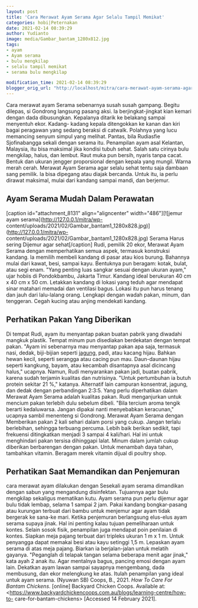 ```yaml
---
layout: post
title: 'Cara Merawat Ayam Serama Agar Selalu Tampil Memikat'
categories: hobi|Peternakan
date: 2021-02-14 08:39:29
author: Yudianto
image: media/Gambar_bantam_1280x812.jpg
tags:
- ayam
- Ayam serama
- bulu mengkilap
- selalu tampil memikat
- serama bulu mengkilap

modification_time: 2021-02-14 08:39:29
blogger_orig_url: "http://localhost/mitra/cara-merawat-ayam-serama-agar-selalu.html"
---
```


Cara merawat ayam Serama sebenarnya susah susah gampang. Begitu dilepas, si
Gondrong langsung pasang aksi. Ia berjingkat-jingkat kian kemari dengan dada
dibusungkan. Kepalanya ditarik ke belakang sampai menyentuh ekor. Kadang-
kadang kepala ditengokkan ke kanan dan kiri bagai peragawan yang sedang
beraksi di catwalk. Polahnya yang lucu memancing senyum simpul yang melihat.
Pantas, bila Rudiasfie Sjofinabangga sekali dengan serama itu. Penampilan ayam
asal Kelantan, Malaysia, itu bisa maksimal jika kondisi tubuh sehat. Salah
satu cirinya bulu mengkilap, halus, dan lembut. Raut muka pun bersih, nyaris
tanpa cacat. Bentuk dan ukuran jengger proporsional dengan kepala yang mungil.
Warna merah cerah. Merawat Ayam Serama agar selalu sehat tentu saja dambaan
sang pemilik. Ia bisa dipegang atau diajak bercanda. Untuk itu, ia perlu
dirawat maksimal, mulai dari kandang sampai mandi, dan berjemur.

## Ayam Serama Mudah Dalam Perawatan

[caption id="attachment_8131" align="aligncenter" width="486"][![jemur ayam
serama](http://127.0.0.1/mitra/wp-
content/uploads/2021/02/Gambar_bantam1_1280x828.jpg)](http://127.0.0.1/mitra/wp-
content/uploads/2021/02/Gambar_bantam1_1280x828.jpg) Serama Harus sering
Dijemur agar sehat[/caption] Rudi, pemilik 20 ekor, Merawat Ayam Serama dengan
memperhatikan semua aspek, termasuk konstruksi kandang. Ia memilih membeli
kandang di pasar atau kios burung. Bahannya mulai dari kawat, besi, sampai
kayu. Bentuknya pun beragam: kotak, bulat, atau segi enam. "Yang penting luas
sangkar sesuai dengan ukuran ayam," ujar hobiis di Pondokbambu, Jakarta Timur.
Kandang ideal berukuran 40 cm x 40 cm x 50 cm. Letakkan kandang di lokasi yang
teduh agar mendapat sinar matahari memadai dan ventilasi bagus. Lokasi itu pun
harus tenang dan jauh dari lalu-lalang orang. Lengkapi dengan wadah pakan,
minum, dan tenggeran. Cegah kucing atau anjing mendekati kandang.

## Perhatikan Pakan Yang Diberikan

Di tempat Rudi, ayam itu menyantap pakan buatan pabrik yang diwadahi mangkuk
plastik. Tempat minum pun disediakan berdekatan dengan tempat pakan. "Ayam ini
sebenarnya mau menyantap pakan apa saja, termasuk nasi, dedak, biji-bijian
seperti [jagung](http://127.0.0.1/mitra/topik/jagung), padi, atau kacang
hijau. Bahkan hewan kecil, seperti serangga atau cacing pun mau. Daun-daunan
hijau seperti kangkung, bayam, atau kecambah disantapnya asal dicincang
halus," ucapnya. Namun, Rudi menyarankan pakan jadi, buatan pabrik, karena
sudah terjamin kualitas dan nutrisinya. "Untuk pertumbuhan ia butuh protein
sekitar 21 %," katanya. Alternatif lain campuran konsentrat, jagung, dan dedak
dengan perbandingan 2:3:5. Yang perlu diperhatikan dalam Merawat Ayam Serama
adalah kualitas pakan. Rudi menganjurkan untuk mencium pakan terlebih dulu
sebelum dibeli. "Bila tercium aroma tengik berarti kedaluwarsa. Jangan dipakai
nanti menyebabkan keracunan," ucapnya sambil menenteng si Gondrong. Merawat
Ayam Serama dengan Memberikan pakan 2 kali sehari dalam porsi yang cukup.
Jangan terlalu berlebihan, sehingga terbuang percuma. Lebih baik berikan
sedikit, tapi frekuensi ditingkatkan menjadi 3 sampai 4 kali/hari. Hal ini
untuk menghindari pakan tersisa dihinggapi lalat. Minum dalam jumlah cukup
diberikan berbarengan dengan pakan. Untuk menambah daya tahan, tambahkan
vitamin. Beragam merek vitamin dijual di poultry shop.

## Perhatikan Saat Memandikan dan Penjemuran

cara merawat ayam dilakukan dengan Sesekali ayam serama dimandikan dengan
sabun yang mengandung disinfektan. Tujuannya agar bulu mengkilap sekaligus
mematikan kutu. Ayam serama pun perlu dijemur agar bulu tidak lembap, selama 1
sampai 2 jam. Pakai kandang bongkar-pasang atau kurungan terbuat dari bambu
untuk menjemur agar ayam tidak bergerak ke sana-ke mari. Ketika penjemuran
berlangsung elus-elus ayam serama supaya jinak. Hal ini penting kalau tujuan
pemeliharaan untuk kontes. Selain sosok fisik, penampilan juga mendapat poin
penilaian di kontes. Siapkan meja pajang terbuat dari tripleks ukuran 1 m x 1
m. Untuk penyangga dapat memakai besi atau kayu setinggi 1,5 m. Lepaskan ayam
serama di atas meja pajang. Biarkan ia berjalan-jalan untuk melatih gayanya.
"Peganglah di telapak tangan selama beberapa menit agar jinak," kata ayah 2
anak itu. Agar mentalnya bagus, pancing emosi dengan ayam lain. Dekatkan ayam
lawan sampai sayapnya mengembang, dada membusung, dan ekor melengkung ke atas.
Itulah penampilan yang ideal untuk ayam serama. (Nyuwan SB)   Coops, B., 2021.
_How To Care For Bantam Chickens_. [online] Backyard Chicken Coops. Available
at: <https://www.backyardchickencoops.com.au/blogs/learning-centre/how-to-
care-for-bantam-chickens> [Accessed 14 February 2021].


